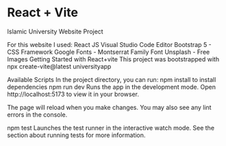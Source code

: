 # React + Vite

Islamic University Website Project

For this website I used:
React JS
Visual Studio Code Editor
Bootstrap 5 - CSS Framework
Google Fonts - Montserrat Family Font
Unsplash - Free Images
Getting Started with React+vite
This project was bootstrapped with npx create-vite@latest universityapp

Available Scripts
In the project directory, you can run:
npm install to install dependencies
npm run dev
Runs the app in the development mode.
Open http://localhost:5173 to view it in your browser.

The page will reload when you make changes.
You may also see any lint errors in the console.

npm test
Launches the test runner in the interactive watch mode.
See the section about running tests for more information.



